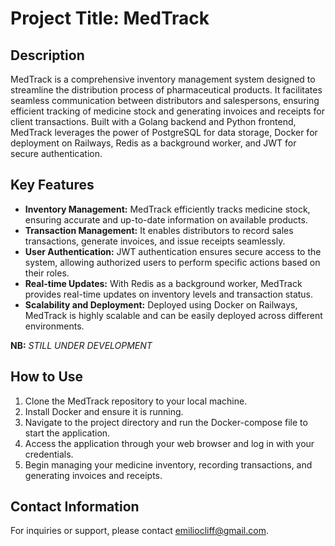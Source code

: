 # Project Title: MedTrack

## Description
MedTrack is a comprehensive inventory management system designed to streamline the distribution process of pharmaceutical products. It facilitates seamless communication between distributors and salespersons, ensuring efficient tracking of medicine stock and generating invoices and receipts for client transactions. Built with a Golang backend and Python frontend, MedTrack leverages the power of PostgreSQL for data storage, Docker for deployment on Railways, Redis as a background worker, and JWT for secure authentication.

## Key Features
- **Inventory Management:** MedTrack efficiently tracks medicine stock, ensuring accurate and up-to-date information on available products.
- **Transaction Management:** It enables distributors to record sales transactions, generate invoices, and issue receipts seamlessly.
- **User Authentication:** JWT authentication ensures secure access to the system, allowing authorized users to perform specific actions based on their roles.
- **Real-time Updates:** With Redis as a background worker, MedTrack provides real-time updates on inventory levels and transaction status.
- **Scalability and Deployment:** Deployed using Docker on Railways, MedTrack is highly scalable and can be easily deployed across different environments.

**NB:** *STILL UNDER DEVELOPMENT*

## How to Use
1. Clone the MedTrack repository to your local machine.
2. Install Docker and ensure it is running.
3. Navigate to the project directory and run the Docker-compose file to start the application.
4. Access the application through your web browser and log in with your credentials.
5. Begin managing your medicine inventory, recording transactions, and generating invoices and receipts.

## Contact Information
For inquiries or support, please contact emiliocliff@gmail.com.
